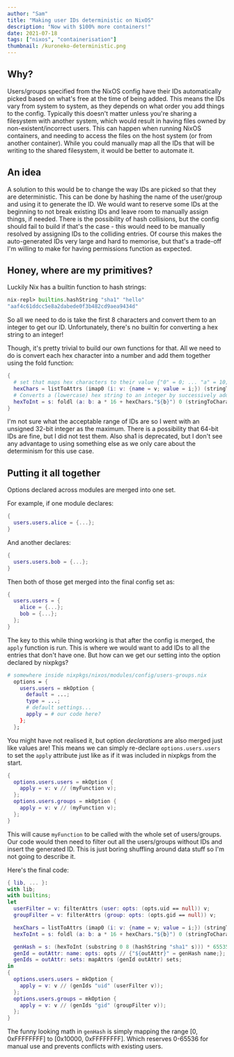 ```yaml
---
author: "Sam"
title: "Making user IDs deterministic on NixOS"
description: "Now with $100% more containers!"
date: 2021-07-18
tags: ["nixos", "containerisation"]
thumbnail: /kuroneko-deterministic.png
---
```


## Why?
Users/groups specified from the NixOS config have their IDs automatically picked based on what's free at the time of being added.
This means the IDs vary from system to system, as they depends on what order you add things to the config.
Typically this doesn't matter unless you're sharing a filesystem with another system, which would result in having files owned by non-existent/incorrect users.
This can happen when running NixOS containers, and needing to access the files on the host system (or from another container).
While you could manually map all the IDs that will be writing to the shared filesystem, it would be better to automate it.

## An idea
A solution to this would be to change the way IDs are picked so that they are deterministic.
This can be done by hashing the name of the user/group and using it to generate the ID.
We would want to reserve some IDs at the beginning to not break existing IDs and leave room to manually assign things, if needed.
There is the possibility of hash collisions, but the config should fail to build if that's the case - this would need to be manually resolved by assigning IDs to the colliding entries.
Of course this makes the auto-generated IDs very large and hard to memorise, but that's a trade-off I'm willing to make for having permissions function as expected.

## Honey, where are my primitives?
Luckily Nix has a builtin function to hash strings:
```nix
nix-repl> builtins.hashString "sha1" "hello"
"aaf4c61ddcc5e8a2dabede0f3b482cd9aea9434d"
```

So all we need to do is take the first 8 characters and convert them to an integer to get our ID.
Unfortunately, there's no builtin for converting a hex string to an integer!

Though, it's pretty trivial to build our own functions for that.
All we need to do is convert each hex character into a number and add them together using the fold function:

```nix
{
  # set that maps hex characters to their value {"0" = 0; ... "a" = 10; ...}
  hexChars = listToAttrs (imap0 (i: v: {name = v; value = i;}) (stringToCharacters "0123456789abcdef"));
  # Converts a (lowercase) hex string to an integer by successively adding the values of each character
  hexToInt = s: foldl (a: b: a * 16 + hexChars."${b}") 0 (stringToCharacters s);
}
```

I'm not sure what the acceptable range of IDs are so I went with an unsigned 32-bit integer as the maximum.
There is a possibility that 64-bit IDs are fine, but I did not test them.
Also sha1 is deprecated, but I don't see any advantage to using something else as we only care about the determinism for this use case.

## Putting it all together
Options declared across modules are merged into one set.

For example, if one module declares:
```nix
{
  users.users.alice = {...};
}
```
And another declares:
```nix
{
  users.users.bob = {...};
}
```
Then both of those get merged into the final config set as:
```nix
{
  users.users = {
    alice = {...};
    bob = {...};
  };
}
```

The key to this while thing working is that after the config is merged, the `apply` function is run.
This is where we would want to add IDs to all the entries that don't have one.
But how can we get our setting into the option declared by nixpkgs?
```nix
# somewhere inside nixpkgs/nixos/modules/config/users-groups.nix
  options = {
    users.users = mkOption {
      default = ...;
      type = ...;
      # default settings...
      apply = # our code here?
    };
  };
```

You might have not realised it, but option *declarations* are also merged just like values are!
This means we can simply re-declare `options.users.users` to set the `apply` attribute just like as if it was included in nixpkgs from the start.

```nix
{
  options.users.users = mkOption {
    apply = v: v // (myFunction v);
  };
  options.users.groups = mkOption {
    apply = v: v // (myFunction v);
  };
}
```

This will cause `myFunction` to be called with the whole set of users/groups.
Our code would then need to filter out all the users/groups without IDs and insert the generated ID.
This is just boring shuffling around data stuff so I'm not going to describe it.

Here's the final code:
```nix
{ lib, ... }:
with lib;
with builtins;
let
  userFilter = v: filterAttrs (user: opts: (opts.uid == null)) v;
  groupFilter = v: filterAttrs (group: opts: (opts.gid == null)) v;

  hexChars = listToAttrs (imap0 (i: v: {name = v; value = i;}) (stringToCharacters "0123456789abcdef"));
  hexToInt = s: foldl (a: b: a * 16 + hexChars."${b}") 0 (stringToCharacters s);

  genHash = s: (hexToInt (substring 0 8 (hashString "sha1" s))) * 65535 / 65536 + 65536;
  genId = outAttr: name: opts: opts // {"${outAttr}" = genHash name;};
  genIds = outAttr: sets: mapAttrs (genId outAttr) sets; 
in
{
  options.users.users = mkOption {
    apply = v: v // (genIds "uid" (userFilter v));
  };
  options.users.groups = mkOption {
    apply = v: v // (genIds "gid" (groupFilter v));
  };
}
```

The funny looking math in `genHash` is simply mapping the range [0, 0xFFFFFFFF] to [0x10000, 0xFFFFFFFF].
Which reserves 0-65536 for manual use and prevents conflicts with existing users.